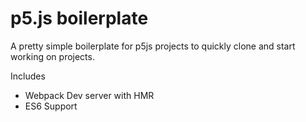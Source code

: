 # p5.js boilerplate

A pretty simple boilerplate for p5js projects to quickly clone and start working on projects.

Includes
- Webpack Dev server with HMR
- ES6 Support